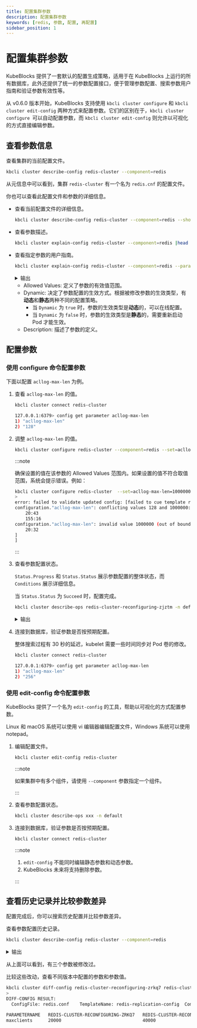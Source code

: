 ```yaml
---
title: 配置集群参数
description: 配置集群参数
keywords: [redis, 参数, 配置, 再配置]
sidebar_position: 1
---
```


# 配置集群参数

KubeBlocks 提供了一套默认的配置生成策略，适用于在 KubeBlocks 上运行的所有数据库，此外还提供了统一的参数配置接口，便于管理参数配置、搜索参数用户指南和验证参数有效性等。

从 v0.6.0 版本开始，KubeBlocks 支持使用 `kbcli cluster configure` 和 `kbcli cluster edit-config` 两种方式来配置参数。它们的区别在于，`kbcli cluster configure `可以自动配置参数，而 `kbcli cluster edit-config` 则允许以可视化的方式直接编辑参数。

## 查看参数信息

查看集群的当前配置文件。
 
```bash
kbcli cluster describe-config redis-cluster --component=redis
```

从元信息中可以看到，集群 `redis-cluster` 有一个名为 `redis.cnf` 的配置文件。

你也可以查看此配置文件和参数的详细信息。

* 查看当前配置文件的详细信息。

  ```bash
  kbcli cluster describe-config redis-cluster --component=redis --show-detail
  ```

* 查看参数描述。

  ```bash
  kbcli cluster explain-config redis-cluster --component=redis |head -n 20
  ```

* 查看指定参数的用户指南。

  ```bash
  kbcli cluster explain-config redis-cluster --component=redis --param=acllog-max-len
  ```

  <details>
  <summary>输出</summary>

  ```bash
  template meta:
    ConfigSpec: redis-replication-config	ComponentName: redis	ClusterName: redis-cluster

  Configure Constraint:
    Parameter Name:     acllog-max-len
    Allowed Values:     [1-10000]
    Scope:              Global
    Dynamic:            true
    Type:               integer
    Description: 
  ```

  </details>

  * Allowed Values: 定义了参数的有效值范围。
  * Dynamic: 决定了参数配置的生效方式。根据被修改参数的生效类型，有**动态**和**静态**两种不同的配置策略。
    * 当 `Dynamic` 为 `true` 时，参数的生效类型是**动态**的，可以在线配置。
    * 当 `Dynamic` 为 `false` 时，参数的生效类型是**静态**的，需要重新启动 Pod 才能生效。
  * Description: 描述了参数的定义。

## 配置参数

### 使用 configure 命令配置参数

下面以配置 `acllog-max-len` 为例。

1. 查看 `acllog-max-len` 的值。

   ```bash
   kbcli cluster connect redis-cluster
   ```

   ```bash
   127.0.0.1:6379> config get parameter acllog-max-len
   1) "acllog-max-len"
   2) "128"
   ```

2. 调整 `acllog-max-len` 的值。

   ```bash
   kbcli cluster configure redis-cluster --component=redis --set=acllog-max-len=256
   ```

   :::note

   确保设置的值在该参数的 Allowed Values 范围内。如果设置的值不符合取值范围，系统会提示错误。例如：

   ```bash
   kbcli cluster configure redis-cluster  --set=acllog-max-len=1000000
   >
   error: failed to validate updated config: [failed to cue template render configure: [configuration."acllog-max-len": 2 errors in empty disjunction:
   configuration."acllog-max-len": conflicting values 128 and 1000000:
       20:43
       155:16
   configuration."acllog-max-len": invalid value 1000000 (out of bound <=10000):
       20:32
   ]
   ]
   ```

   :::

3. 查看参数配置状态。

   `Status.Progress` 和 `Status.Status` 展示参数配置的整体状态，而 `Conditions` 展示详细信息。

   当 `Status.Status` 为 `Succeed` 时，配置完成。

   ```bash
   kbcli cluster describe-ops redis-cluster-reconfiguring-zjztm -n default
   ```

   <details>
   <summary>输出</summary>

   ```bash
   Spec:
     Name: redis-cluster-reconfiguring-zjztm	NameSpace: default	Cluster: redis-cluster	Type: Reconfiguring

   Command:
     kbcli cluster configure redis-cluster --components=redis --config-spec=redis-replication-config --config-file=redis.conf --set acllog-max-len=256 --namespace=default

   Status:
     Start Time:         Apr 17,2023 17:22 UTC+0800
     Duration:           10s
     Status:             Running
     Progress:           0/1
                         OBJECT-KEY   STATUS   DURATION   MESSAGE

   Conditions:
   LAST-TRANSITION-TIME         TYPE                 REASON                         STATUS   MESSAGE
   Apr 17,2023 17:22 UTC+0800   Progressing          OpsRequestProgressingStarted   True     Start to process the OpsRequest: redis-cluster-reconfiguring-zjztm in Cluster: redis-cluster
   Apr 17,2023 17:22 UTC+0800   Validated            ValidateOpsRequestPassed       True     OpsRequest: redis-cluster-reconfiguring-zjztm is validated
   Apr 17,2023 17:22 UTC+0800   Reconfigure          ReconfigureStarted             True     Start to reconfigure in Cluster: redis-cluster, Component: redis
   Apr 17,2023 17:22 UTC+0800   ReconfigureRunning   ReconfigureRunning             True     Reconfiguring in Cluster: redis-cluster, Component: redis, ConfigSpec: redis-replication-config
   ```

   </details>

4. 连接到数据库，验证参数是否按预期配置。

   整体搜索过程有 30 秒的延迟，kubelet 需要一些时间同步对 Pod 卷的修改。

   ```bash
   kbcli cluster connect redis-cluster
   ```

   ```bash
   127.0.0.1:6379> config get parameter acllog-max-len
   1) "acllog-max-len"
   2) "256"
   ```

### 使用 edit-config 命令配置参数

KubeBlocks 提供了一个名为 `edit-config` 的工具，帮助以可视化的方式配置参数。

Linux 和 macOS 系统可以使用 vi 编辑器编辑配置文件，Windows 系统可以使用 notepad。

1. 编辑配置文件。

   ```bash
   kbcli cluster edit-config redis-cluster
   ```

    :::note

    如果集群中有多个组件，请使用 `--component` 参数指定一个组件。

    :::

2. 查看参数配置状态。

   ```bash
   kbcli cluster describe-ops xxx -n default
   ```

3. 连接到数据库，验证参数是否按预期配置。
   ```bash
   kbcli cluster connect redis-cluster
   ```

    :::note

    1. `edit-config` 不能同时编辑静态参数和动态参数。
    2. KubeBlocks 未来将支持删除参数。

    :::

## 查看历史记录并比较参数差异

配置完成后，你可以搜索历史配置并比较参数差异。

查看参数配置历史记录。

```bash
kbcli cluster describe-config redis-cluster --component=redis
```

<details>
<summary>输出</summary>

```bash
ConfigSpecs Meta:
CONFIG-SPEC-NAME           FILE         ENABLED   TEMPLATE                 CONSTRAINT                  RENDERED                                       COMPONENT   CLUSTER
redis-replication-config   redis.conf   true      redis7-config-template   redis7-config-constraints   redis-cluster-redis-redis-replication-config   redis       redis-cluster

History modifications:
OPS-NAME                            CLUSTER         COMPONENT   CONFIG-SPEC-NAME           FILE         STATUS    POLICY    PROGRESS   CREATED-TIME                 VALID-UPDATED
redis-cluster-reconfiguring-zjztm   redis-cluster   redis       redis-replication-config   redis.conf   Succeed   restart   1/1        Apr 17,2023 17:22 UTC+0800
redis-cluster-reconfiguring-zrkq7   redis-cluster   redis       redis-replication-config   redis.conf   Succeed   restart   1/1        Apr 17,2023 17:28 UTC+0800   {"redis.conf":"{\"databases\":\"32\",\"maxclients\":\"20000\"}"}
redis-cluster-reconfiguring-mwbnw   redis-cluster   redis       redis-replication-config   redis.conf   Succeed   restart   1/1        Apr 17,2023 17:35 UTC+0800   {"redis.conf":"{\"maxclients\":\"40000\"}"}
```

</details>

从上面可以看到，有三个参数被修改过。

比较这些改动，查看不同版本中配置的参数和参数值。

```bash
kbcli cluster diff-config redis-cluster-reconfiguring-zrkq7 redis-cluster-reconfiguring-mwbnw
>
DIFF-CONFIG RESULT:
  ConfigFile: redis.conf	TemplateName: redis-replication-config	ComponentName: redis	ClusterName: redis-cluster	UpdateType: update

PARAMETERNAME   REDIS-CLUSTER-RECONFIGURING-ZRKQ7   REDIS-CLUSTER-RECONFIGURING-MWBNW
maxclients      20000                               40000
```
